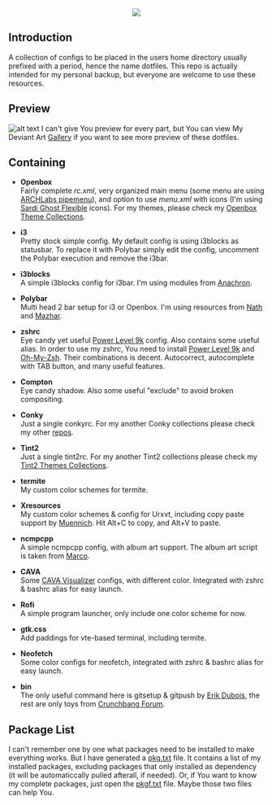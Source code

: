 <p align="center">
<a name="top" href="https://github.com/addy-dclxvi/Ultimate-Dotfiles/"><img src="https://raw.githubusercontent.com/addy-dclxvi/Ultimate-Dotfiles/master/logo.png"></a>
</p>

## Introduction
A collection of configs to be placed in the users home directory usually prefixed with a period, hence the name dotfiles.
This repo is actually intended for my personal backup, but everyone are welcome to use these resources.

## Preview
![alt text](https://raw.githubusercontent.com/addy-dclxvi/Ultimate-Dotfiles/master/preview.jpg)
I can't give You preview for every part, but You can view My Deviant Art [Gallery](http://addy-dclxvi.deviantart.com/gallery/) if you want to see more preview of these dotfiles.

## Containing

- **Openbox** <br /> Fairly complete *rc.xml*, very organized main menu (some menu are using [ARCHLabs pipemenu](https://aur.archlinux.org/packages/archlabs-pipemenus-git)), and option to use *menu.xml* with icons (I'm using [Sardi Ghost Flexible](https://aur.archlinux.org/packages/sardi-icons) icons).
For my themes, please check my [Openbox Theme Collections](https://github.com/addy-dclxvi/Openbox-Theme-Collections).

- **i3** <br /> Pretty stock simple config. My default config is using i3blocks as statusbar. To replace it with Polybar simply edit the config, uncomment the Polybar execution and remove the i3bar.

- **i3blocks** <br /> A simple i3blocks config for i3bar. I'm using modules from [Anachron](https://github.com/Anachron/i3blocks).

- **Polybar** <br /> Multi head 2 bar setup for i3 or Openbox. I'm using resources from [Nath](https://github.com/natemaia) and [Mazhar](https://github.com/m47h4r).
  
- **zshrc** <br /> Eye candy yet useful [Power Level 9k](https://github.com/bhilburn/powerlevel9k) config. Also contains some useful alias.
In order to use my zshrc, You need to install [Power Level 9k](https://aur.archlinux.org/packages/zsh-theme-powerlevel9k-git) and [Oh-My-Zsh](https://aur.archlinux.org/packages/oh-my-zsh-git).
Their combinations is decent. Autocorrect, autocomplete with TAB button, and many useful features.
  
- **Compton** <br /> Eye candy shadow. Also some useful "exclude" to avoid broken compositing.

- **Conky** <br /> Just a single conkyrc. For my another Conky collections please check my other [repos](https://github.com/addy-dclxvi?tab=repositories).

- **Tint2** <br /> Just a single tint2rc. For my another Tint2 collections please check my [Tint2 Themes Collections](https://github.com/addy-dclxvi/Tint2-Theme-Collections).

- **termite** <br /> My custom color schemes for termite.

- **Xresources** <br /> My custom color schemes & config for Urxvt, including copy paste support by [Muennich](https://github.com/muennich/urxvt-perls). Hit Alt+C to copy, and Alt+V to paste.

- **ncmpcpp** <br /> A simple ncmpcpp config, with album art support. The album art script is taken from [Marco](https://marcocheung.wordpress.com/).

- **CAVA** <br /> Some [CAVA Visualizer](https://aur.archlinux.org/packages/cava) configs, with different color. Integrated with zshrc & bashrc alias for easy launch. 

- **Rofi** <br /> A simple program launcher, only include one color scheme for now.

- **gtk.css** <br /> Add paddings for vte-based terminal, including termite.

- **Neofetch** <br /> Some color configs for neofetch, integrated with zshrc & bashrc alias for easy launch.

- **bin** <br /> The only useful command here is gitsetup & gitpush by [Erik Dubois](http://erikdubois.be/quick-easy-way-set-personal-github-repository),
the rest are only toys from [Crunchbang Forum](https://crunchbang.org/forums/viewtopic.php?id=13645).

## Package List
I can't remember one by one what packages need to be installed to make everything works.
But I have generated a [pkg.txt](https://github.com/addy-dclxvi/Ultimate-Dotfiles/blob/master/pkg.txt) file. It contains a list of my installed packages, excluding packages that only installed as dependency (it will be automaticcally pulled afterall, if needed).
Or, if You want to know my complete packages, just open the [pkgf.txt](https://github.com/addy-dclxvi/Ultimate-Dotfiles/blob/master/pkgf.txt) file. Maybe those two files can help You.
